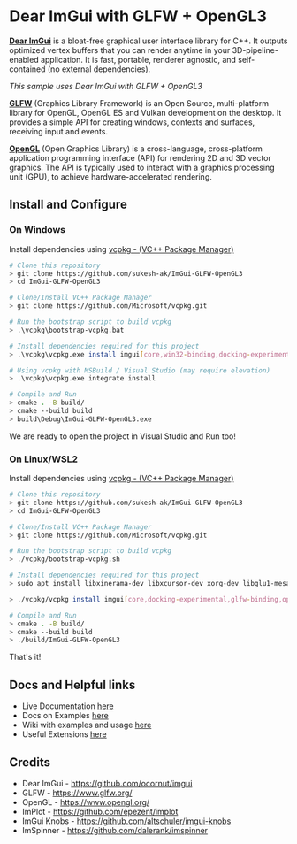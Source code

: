 # Dear ImGui with GLFW + OpenGL3

[**Dear ImGui**](https://github.com/ocornut/imgui) is a bloat-free graphical user interface library for C++. It outputs optimized vertex buffers that you can render anytime in your 3D-pipeline-enabled application. It is fast, portable, renderer agnostic, and self-contained (no external dependencies).

*This sample uses Dear ImGui with GLFW + OpenGL3*

[**GLFW**](https://www.glfw.org/) (Graphics Library Framework) is an Open Source, multi-platform library for OpenGL, OpenGL ES and Vulkan development on the desktop. It provides a simple API for creating windows, contexts and surfaces, receiving input and events.

[**OpenGL**](https://www.opengl.org/) (Open Graphics Library) is a cross-language, cross-platform application programming interface (API) for rendering 2D and 3D vector graphics. The API is typically used to interact with a graphics processing unit (GPU), to achieve hardware-accelerated rendering.

## Install and Configure
### On Windows
Install dependencies using [vcpkg - (VC++ Package Manager)](https://vcpkg.io/en/index.html) 
```bash
# Clone this repository
> git clone https://github.com/sukesh-ak/ImGui-GLFW-OpenGL3
> cd ImGui-GLFW-OpenGL3

# Clone/Install VC++ Package Manager
> git clone https://github.com/Microsoft/vcpkg.git

# Run the bootstrap script to build vcpkg
> .\vcpkg\bootstrap-vcpkg.bat

# Install dependencies required for this project
> .\vcpkg\vcpkg.exe install imgui[core,win32-binding,docking-experimental,glfw-binding,opengl3-binding]:x64-windows

# Using vcpkg with MSBuild / Visual Studio (may require elevation)
> .\vcpkg\vcpkg.exe integrate install

# Compile and Run
> cmake . -B build/
> cmake --build build
> build\Debug\ImGui-GLFW-OpenGL3.exe

```
We are ready to open the project in Visual Studio and Run too!


### On Linux/WSL2
Install dependencies using [vcpkg - (VC++ Package Manager)](https://vcpkg.io/en/index.html) 

```bash
# Clone this repository
> git clone https://github.com/sukesh-ak/ImGui-GLFW-OpenGL3
> cd ImGui-GLFW-OpenGL3

# Clone/Install VC++ Package Manager
> git clone https://github.com/Microsoft/vcpkg.git

# Run the bootstrap script to build vcpkg
> ./vcpkg/bootstrap-vcpkg.sh

# Install dependencies required for this project
> sudo apt install libxinerama-dev libxcursor-dev xorg-dev libglu1-mesa-dev pkg-config

> ./vcpkg/vcpkg install imgui[core,docking-experimental,glfw-binding,opengl3-binding]:x64-linux

# Compile and Run
> cmake . -B build/ 
> cmake --build build
> ./build/ImGui-GLFW-OpenGL3

```
That's it!

## Docs and Helpful links
- Live Documentation [here](https://pthom.github.io/imgui_manual_online/manual/imgui_manual.html)
- Docs on Examples [here](https://github.com/ocornut/imgui/blob/master/docs/EXAMPLES.md)
- Wiki with examples and usage [here](https://github.com/ocornut/imgui/wiki)
- Useful Extensions [here](https://github.com/ocornut/imgui/wiki/Useful-Extensions)
## Credits
- Dear ImGui - https://github.com/ocornut/imgui  
- GLFW - https://www.glfw.org/  
- OpenGL - https://www.opengl.org/  
- ImPlot - https://github.com/epezent/implot  
- ImGui Knobs - https://github.com/altschuler/imgui-knobs  
- ImSpinner - https://github.com/dalerank/imspinner


